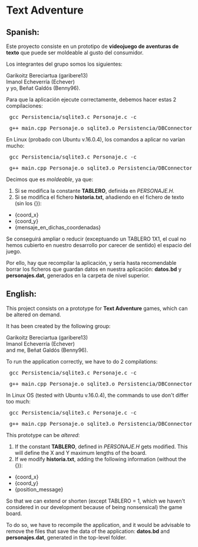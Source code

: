 # Text Adventure

## Spanish:

Este proyecto consiste en un prototipo de **videojuego de aventuras de texto** que puede ser moldeable al gusto del consumidor.

Los integrantes del grupo somos los siguientes: <br>

Garikoitz Bereciartua (garibere13) <br>
Imanol Echeverría (Echever) <br>
y yo, Beñat Galdós (Benny96). <br>

Para que la aplicación ejecute correctamente, debemos hacer estas 2 compilaciones: <br>

<pre> gcc Persistencia/sqlite3.c Personaje.c -c </pre>
<pre> g++ main.cpp Personaje.o sqlite3.o Persistencia/DBConnector.cpp Enemigo.cpp clsPersonaje.cpp Persona.cpp -o main </pre>

En Linux (probado con Ubuntu v.16.0.4), los comandos a aplicar no varían mucho:

<pre> gcc Persistencia/sqlite3.c Personaje.c -c </pre>
<pre> g++ main.cpp Personaje.o sqlite3.o Persistencia/DBConnector.cpp Enemigo.cpp clsPersonaje.cpp Persona.cpp -o main - pthread -ldl </pre>

Decimos que es _moldeable_, ya que:

1) Si se modifica la constante **TABLERO**, definida en _PERSONAJE.H_.
2) Si se modifica el fichero **historia.txt**, añadiendo en el fichero de texto (sin los {}):
* {coord_x}
* {coord_y}
* {mensaje_en_dichas_coordenadas}

Se conseguirá ampliar o reducir (exceptuando un TABLERO 1X1, el cual no hemos cubierto en nuestro desarrollo por carecer de sentido) el espacio del juego.

Por ello, hay que recompilar la aplicación, y sería hasta recomendable borrar los ficheros que guardan datos en nuestra aplicación: **datos.bd** y **personajes.dat**, generados en la carpeta de nivel superior.

## English:

This project consists on a prototype for **Text Adventure** games, which can be altered on demand. 

It has been created by the following group: <br>

Garikoitz Bereciartua (garibere13) <br>
Imanol Echeverría (Echever) <br>
and me, Beñat Galdós (Benny96). <br>

To run the application correctly, we have to do 2 compilations: <br>

<pre> gcc Persistencia/sqlite3.c Personaje.c -c </pre>
<pre> g++ main.cpp Personaje.o sqlite3.o Persistencia/DBConnector.cpp Enemigo.cpp clsPersonaje.cpp Persona.cpp -o main </pre>

In Linux OS (tested with Ubuntu v.16.0.4), the commands to use don't differ too much:

<pre> gcc Persistencia/sqlite3.c Personaje.c -c </pre>
<pre> g++ main.cpp Personaje.o sqlite3.o Persistencia/DBConnector.cpp Enemigo.cpp clsPersonaje.cpp Persona.cpp -o main - pthread -ldl </pre>

This prototype can be _altered_:

1) If the constant **TABLERO**, defined in _PERSONAJE.H_ gets modified. This will define the X and Y maximum lengths of the board.
2) If we modify **historia.txt**, adding the following information (without the {}):
* {coord_x}
* {coord_y}
* {position_message}

So that we can extend or shorten (except TABLERO = 1, which we haven't considered in our development because of being nonsensical) the game board.

To do so, we have to recompile the application, and it would be advisable to remove the files that save the data of the application: **datos.bd** and **personajes.dat**, generated in the top-level folder.
